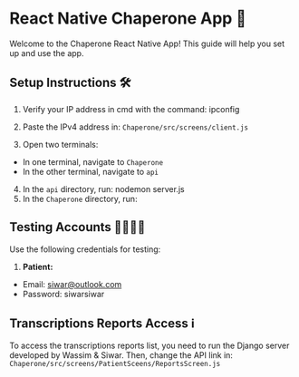# React Native Chaperone App 📱

Welcome to the Chaperone React Native App! This guide will help you set up and use the app.

## Setup Instructions 🛠️

1. Verify your IP address in cmd with the command:
ipconfig


2. Paste the IPv4 address in: `Chaperone/src/screens/client.js`

3. Open two terminals:
- In one terminal, navigate to `Chaperone`
- In the other terminal, navigate to `api`

4. In the `api` directory, run:
nodemon server.js
5. In the `Chaperone` directory, run:
   
## Testing Accounts 👩‍⚕️👨‍⚕️

Use the following credentials for testing:

1. **Patient:** 
- Email: siwar@outlook.com
- Password: siwarsiwar



## Transcriptions Reports Access ℹ️

To access the transcriptions reports list, you need to run the Django server developed by Wassim & Siwar. Then, change the API link in:
`Chaperone/src/screens/PatientSceens/ReportsScreen.js`
